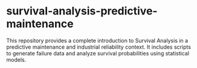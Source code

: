 # survival-analysis-predictive-maintenance
This repository provides a complete introduction to Survival Analysis in a predictive maintenance and industrial reliability context. It includes scripts to generate failure data and analyze survival probabilities using statistical models.
